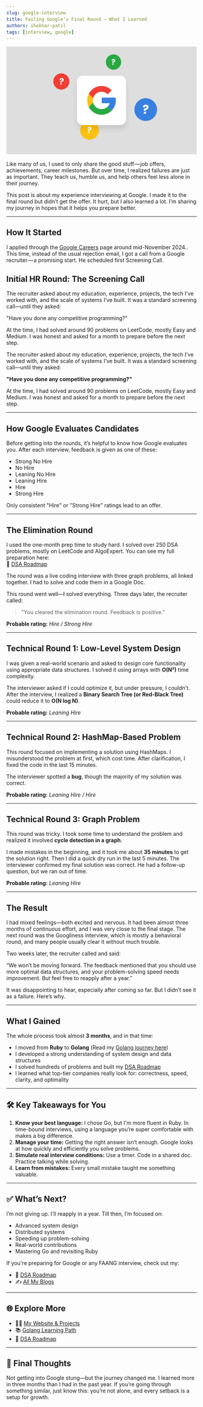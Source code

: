 ```yaml
---
slug: google-interview
title: Failing Google’s Final Round — What I Learned
authors: shekhar-patil
tags: [interview, google]
---
```


![Google Interview](./google.webp)

Like many of us, I used to only share the good stuff — job offers, achievements, career milestones. But over time, I realized failures are just as important. They teach us, humble us, and help others feel less alone in their journey.

This post is about my experience interviewing at Google. I made it to the final round but didn’t get the offer. It hurt, but I also learned a lot. I’m sharing my journey in hopes that it helps you prepare better.

---

## How It Started

I applied through the [Google Careers](https://careers.google.com/) page around mid-November 2024.. This time, instead of the usual rejection email, I got a call from a Google recruiter — a promising start. He scheduled first Screening Call.

## Initial HR Round: The Screening Call

The recruiter asked about my education, experience, projects, the tech I’ve worked with, and the scale of systems I’ve built. It was a standard screening call—until they asked:

"Have you done any competitive programming?"

At the time, I had solved around 90 problems on LeetCode, mostly Easy and Medium. I was honest and asked for a month to prepare before the next step.

The recruiter asked about my education, experience, projects, the tech I’ve worked with, and the scale of systems I’ve built. It was a standard screening call—until they asked:

**"Have you done any competitive programming?"**

At the time, I had solved around 90 problems on LeetCode, mostly Easy and Medium. I was honest and asked for a month to prepare before the next step.

---

## How Google Evaluates Candidates

Before getting into the rounds, it’s helpful to know how Google evaluates you. After each interview, feedback is given as one of these:

- Strong No Hire  
- No Hire  
- Leaning No Hire  
- Leaning Hire  
- Hire  
- Strong Hire

Only consistent "Hire" or "Strong Hire" ratings lead to an offer.

---

## The Elimination Round

I used the one-month prep time to study hard. I solved over 250 DSA problems, mostly on LeetCode and AlgoExpert. You can see my full preparation here:  
📘 [DSA Roadmap](https://www.shekharpatil.tech/docs/data-structures-and-algorithms/dsa-roadmap)

The round was a live coding interview with three graph problems, all linked together. I had to solve and code them in a Google Doc.

This round went well—I solved everything. Three days later, the recruiter called:

> "You cleared the elimination round. Feedback is positive."

**Probable rating:** *Hire / Strong Hire*

---

## Technical Round 1: Low-Level System Design

I was given a real-world scenario and asked to design core functionality using appropriate data structures. I solved it using arrays with **O(N²)** time complexity.

The interviewer asked if I could optimize it, but under pressure, I couldn’t. After the interview, I realized a **Binary Search Tree (or Red-Black Tree)** could reduce it to **O(N log N)**.

**Probable rating:** *Leaning Hire*

---

## Technical Round 2: HashMap-Based Problem

This round focused on implementing a solution using HashMaps. I misunderstood the problem at first, which cost time. After clarification, I fixed the code in the last 15 minutes.

The interviewer spotted a **bug**, though the majority of my solution was correct.

**Probable rating:** *Leaning Hire / Hire*

---

## Technical Round 3: Graph Problem

This round was tricky. I took some time to understand the problem and realized it involved **cycle detection in a graph**.

I made mistakes in the beginning, and it took me about **35 minutes** to get the solution right. Then I did a quick dry run in the last 5 minutes. The interviewer confirmed my final solution was correct. He had a follow-up question, but we ran out of time.

**Probable rating:** *Leaning Hire*

---

## The Result

I had mixed feelings—both excited and nervous. It had been almost three months of continuous effort, and I was very close to the final stage. The next round was the Googliness interview, which is mostly a behavioral round, and many people usually clear it without much trouble.

Two weeks later, the recruiter called and said:

“We won’t be moving forward. The feedback mentioned that you should use more optimal data structures, and your problem-solving speed needs improvement. But feel free to reapply after a year.”

It was disappointing to hear, especially after coming so far. But I didn’t see it as a failure. Here’s why.

---

## What I Gained

The whole process took almost **3 months**, and in that time:

- I moved from **Ruby** to **Golang** (Read my [Golang journey here](https://www.shekharpatil.tech/docs/golang/intro))  
- I developed a strong understanding of system design and data structures  
- I solved hundreds of problems and built my [DSA Roadmap](https://www.shekharpatil.tech/docs/data-structures-and-algorithms/dsa-roadmap)  
- I learned what top-tier companies really look for: correctness, speed, clarity, and optimality

---

## 🛠️ Key Takeaways for You

1. **Know your best language:** I chose Go, but I'm more fluent in Ruby. In time-bound interviews, using a language you’re super comfortable with makes a big difference.
2. **Manage your time:** Getting the right answer isn’t enough. Google looks at how quickly and efficiently you solve problems.
3. **Simulate real interview conditions:** Use a timer. Code in a shared doc. Practice talking while solving.
4. **Learn from mistakes:** Every small mistake taught me something valuable.

---

## ✅ What’s Next?

I’m not giving up. I’ll reapply in a year. Till then, I’m focused on:

- Advanced system design  
- Distributed systems  
- Speeding up problem-solving  
- Real-world contributions  
- Mastering Go and revisiting Ruby

If you're preparing for Google or any FAANG interview, check out my:

- 📘 [DSA Roadmap](https://www.shekharpatil.tech/docs/data-structures-and-algorithms/dsa-roadmap)  
- ✍️ [All My Blogs](https://www.shekharpatil.tech/blog)

---

## 🌐 Explore More

- 🧑‍💻 [My Website & Projects](https://www.shekharpatil.tech)  
- 📚 [Golang Learning Path](https://www.shekharpatil.tech/docs/golang/intro)  
- 🧠 [DSA Roadmap](https://www.shekharpatil.tech/docs/data-structures-and-algorithms/dsa-roadmap)

---

## 🙌 Final Thoughts

Not getting into Google stung—but the journey changed me. I learned more in three months than I had in the past year. If you’re going through something similar, just know this: you’re not alone, and every setback is a setup for growth.

